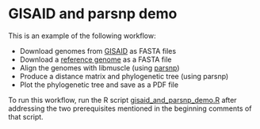 # GISAID and parsnp demo

This is an example of the following workflow:

- Download genomes from [GISAID](https://gisaid.org) as FASTA files
- Download a [reference genome](https://www.ncbi.nlm.nih.gov/nuccore/NC_045512.2) as a FASTA file
- Align the genomes with libmuscle (using [parsnp](https://harvest.readthedocs.io/en/latest/content/parsnp.html))
- Produce a distance matrix and phylogenetic tree (using parsnp)
- Plot the phylogenetic tree and save as a PDF file

To run this workflow, run the R script [gisaid_and_parsnp_demo.R](code/gisaid_and_parsnp_demo.R) after addressing the two prerequisites mentioned in the beginning comments of that script.
